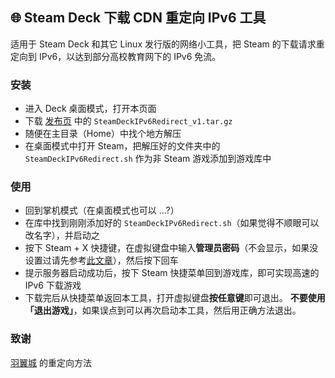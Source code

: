 ## 🌐 Steam Deck 下载 CDN 重定向 IPv6 工具

适用于 Steam Deck 和其它 Linux 发行版的网络小工具，把 Steam 的下载请求重定向到 IPv6，以达到部分高校教育网下的 IPv6 免流。

### 安装

- 进入 Deck 桌面模式，打开本页面
- 下载 [发布页](https://github.com/chiyuki0325/SteamDeckIPv6Redirect/releases/latest) 中的 `SteamDeckIPv6Redirect_v1.tar.gz`
- 随便在主目录（Home）中找个地方解压
- 在桌面模式中打开 Steam，把解压好的文件夹中的 `SteamDeckIPv6Redirect.sh` 作为非 Steam 游戏添加到游戏库中

### 使用

- 回到掌机模式（在桌面模式也可以 ...?）
- 在库中找到刚刚添加好的 `SteamDeckIPv6Redirect.sh`（如果觉得不顺眼可以改名字），并启动之
- 按下 Steam + X 快捷键，在虚拟键盘中输入**管理员密码**（不会显示，如果没设置过请先参考[此文章](https://www.bilibili.com/opus/726184510708777001)），然后按下回车
- 提示服务器启动成功后，按下 Steam 快捷菜单回到游戏库，即可实现高速的 IPv6 下载游戏
- 下载完后从快捷菜单返回本工具，打开虚拟键盘**按任意键**即可退出。
  **不要使用「退出游戏」**，如果误点到可以再次启动本工具，然后用正确方法退出。

### 致谢

[羽翼城](https://www.dogfight360.com/blog/18273/) 的重定向方法